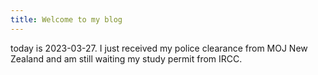 ```yaml
---
title: Welcome to my blog
---
```

today is 2023-03-27. I just received my police clearance from MOJ New Zealand and am still waiting my study permit from IRCC.
